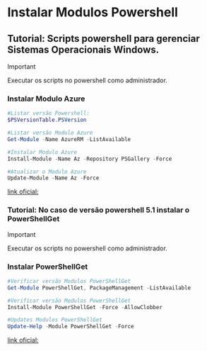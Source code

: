 # Instalar Modulos Powershell

## Tutorial: Scripts powershell para gerenciar Sistemas Operacionais Windows.
>[!IMPORTANT]
>Executar os scripts no powershell como administrador.

### Instalar Modulo Azure

```powershell
#Listar versão Powershell:
$PSVersionTable.PSVersion
```

```powershell
#Listar versão Modulo Azure
Get-Module -Name AzureRM -ListAvailable
```

```powershell
#Instalar Modulo Azure
Install-Module -Name Az -Repository PSGallery -Force
```

```powershell
#Atualizar o Modulo Azure
Update-Module -Name Az -Force
```
[link oficial:](https://learn.microsoft.com/en-us/powershell/azure/install-azps-windows?view=azps-11.1.0&tabs=windowspowershell&pivots=windows-psgallery)

### Tutorial: No caso de versão powershell 5.1 instalar o PowerShellGet
>[!IMPORTANT]
>Executar os scripts no powershell como administrador.

### Instalar PowerShellGet

```powershell
#Verificar versão Modulos PowerShellGet
Get-Module PowerShellGet, PackageManagement -ListAvailable
```

```powershell
#Verificar versão Modulos PowerShellGet
Install-Module PowerShellGet -Force -AllowClobber
```

```powershell
#Updates Modulos PowerShellGet
Update-Help -Module PowerShellGet -Force
```
[link oficial:](https://learn.microsoft.com/en-us/powershell/gallery/powershellget/install-powershellget?view=powershellget-3.x)